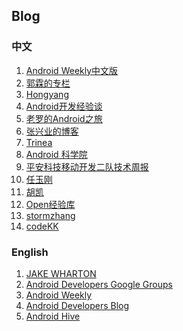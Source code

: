 ## Blog

### 中文

1. [Android Weekly中文版][ch1]
2. [郭霖的专栏][ch2]
3. [Hongyang][ch3]
4. [Android开发经验谈][ch4]
5. [老罗的Android之旅][ch5]
6. [张兴业的博客][ch6]
7. [Trinea][ch7]
8. [Android 科学院][ch8]
9. [平安科技移动开发二队技术周报][ch9]
10. [任玉刚][ch10]
11. [胡凯][ch11]
12. [Open经验库][ch12]
13. [stormzhang][ch13]
14. [codeKK][ch14]


### English

1. [JAKE WHARTON][en1]
2. [Android Developers Google Groups][en2]
3. [Android Weekly][en3]
4. [Android Developers Blog][en4]
5. [Android Hive][en5]



[en1]: http://jakewharton.com/blog
[en2]: https://groups.google.com/forum/?utm_source=digest&utm_medium=email#!forum/android-developers
[en3]: http://androidweekly.net/
[en4]: http://android-developers.blogspot.hk/
[en5]: http://www.androidhive.info/

[ch1]: http://www.androidweekly.cn/
[ch2]: http://blog.csdn.net/guolin_blog?viewmode=contents
[ch3]: http://blog.csdn.net/lmj623565791
[ch4]: http://www.jianshu.com/collection/5139d555c94d
[ch5]: http://blog.csdn.net/Luoshengyang/
[ch6]: http://blog.csdn.net/xyz_lmn
[ch7]: http://www.trinea.cn/
[ch8]: http://zhuanlan.zhihu.com/andlib
[ch9]: https://github.com/PaicHyperionDev/MobileDevWeekly
[ch10]: http://blog.csdn.net/singwhatiwanna
[ch11]: http://hukai.me/
[ch12]: http://www.open-open.com/lib/list/177
[ch13]: http://www.stormzhang.com/
[ch14]: http://codekk.com/open-source-project-analysis